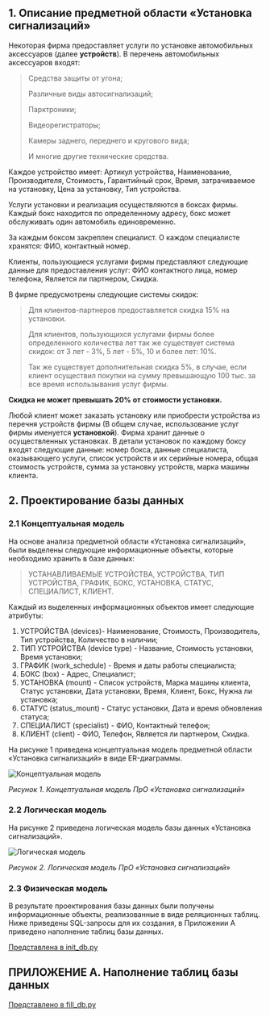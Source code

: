 ## 1. Описание предметной области «Установка сигнализаций»

Некоторая фирма предоставляет услуги по установке автомобильных аксессуаров (далее **устройств**).
В перечень автомобильных аксессуаров входят: 
>Средства защиты от угона; 
>
>Различные виды автосигнализаций; 
>
>Парктроники; 
>
>Видеорегистраторы; 
>
>Камеры заднего, переднего и кругового вида; 
>
>И многие другие технические средства.

Каждое устройство имеет: Артикул устройства, Наименование, 
Производителя, Стоимость, Гарантийный срок, Время, затрачиваемое на установку, Цена за установку, Тип устройства. 

Услуги установки и реализация осуществляются в боксах фирмы. 
Каждый бокс находится по определенному адресу, бокс может обслуживать один автомобиль единовременно.

За каждым боксом закреплен специалист. О каждом специалисте хранятся:
ФИО, контактный номер. 

Клиенты, пользующиеся услугами фирмы представляют 
следующие данные для предоставления услуг: 
ФИО контактного лица, номер телефона, Является ли партнером, Скидка.


В фирме предусмотрены следующие системы скидок:
> Для клиентов-партнеров предоставляется скидка 15% на установки. 
> 
> Для клиентов, пользующихся услугами фирмы более определенного 
количества лет так же существует система скидок: от 3 лет - 3%, 5 лет - 5%, 10 и более лет: 10%. 
>
> Так же существует дополнительная скидка 5%, в случае, если клиент 
осуществил покупки на сумму превышающую 100 тыс. за все время использывания услуг фирмы. 

**Скидка не может превышать 20% от стоимости установки.**

Любой клиент может заказать установку или приобрести устройства из перечня устройств фирмы 
(В общем случае, использование услуг фирмы именуется **установкой**).
Фирма хранит данные о осуществленных установках. В детали установок по каждому боксу входят следующие данные: 
номер бокса, данные специалиста, оказывающего услуги, список устройств  и их серийные номера,
общая стоимость устройств, сумма за установку устройств, марка машины клиента.


## 2. Проектирование базы данных
### 2.1 Концептуальная модель
На основе анализа предметной области «Установка сигнализаций», были выделены
следующие информационные объекты, которые необходимо хранить в базе данных: 
> УСТАНАВЛИВАЕМЫЕ УСТРОЙСТВА, УСТРОЙСТВА, ТИП УСТРОЙСТВА, ГРАФИК, БОКС, УСТАНОВКА, СТАТУС, СПЕЦИАЛИСТ, КЛИЕНТ.

Каждый из выделенных информационных объектов имеет следующие атрибуты:
1. УСТРОЙСТВА (devices)- Наименование, Стоимость, Производитель, Тип устройства, Количество в наличии;
2. ТИП УСТРОЙСТВА (device type) - Название, Стоимость установки, Время установки;
3. ГРАФИК (work_schedule) - Время и даты работы специалиста;
4. БОКС (box) - Адрес, Cпециалист; 
5. УСТАНОВКА (mount) - Cписок устройств, Марка машины клиента, Статус установки, Дата установки, Время, Клиент, Бокс, Нужна ли установка;
6. СТАТУС (status_mount) - Статус установки, Дата и время обновления статуса; 
7. СПЕЦИАЛИСТ (specialist) -  ФИО, Контактный телефон; 
8. КЛИЕНТ (client) - ФИО, Телефон, Является ли партнером, Скидка.


На рисунке 1 приведена концептуальная модель предметной области
«Установка сигнализаций» в виде ER-диаграммы.

![Концептуальная модель](https://i.ibb.co/Hg8zFj1/Screenshot-at-Nov-20-17-02-20.png)

_Рисунок 1. Концептуальная модель ПрО «Установка сигнализаций»_

### 2.2 Логическая модель
На рисунке 2 приведена логическая модель базы данных «Установка сигнализаций».

![Логическая модель]()

_Рисунок 2. Логическая модель ПрО «Установка сигнализаций»_

### 2.3 Физическая модель

В результате проектирования базы данных были получены информационные объекты, 
реализованные в виде реляционных таблиц. Ниже приведены SQL-запросы для их создания,
в Приложении А приведено наполнение таблиц базы данных.

[Представлена в init_db.py](https://github.com/Siubhan/WEB_auto_install/blob/master/init_db.py)


## ПРИЛОЖЕНИЕ A. Наполнение таблиц базы данных
[Представлено в fill_db.py](https://github.com/Siubhan/WEB_auto_install/blob/master/fill_db.py)
